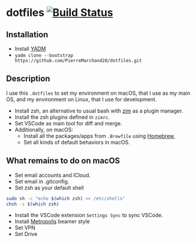 # dotfiles [![Build Status](https://travis-ci.com/PierreMarchand20/dotfiles.svg?branch=master)](https://travis-ci.com/PierreMarchand20/dotfiles)

## Installation

- Install [YADM](https://yadm.io)
- `yadm clone --bootstrap https://github.com/PierreMarchand20/dotfiles.git`

## Description

I use this `.dotfiles` to set my environment on macOS, that I use as my main OS, and my environment on Linux, that I use for development.

- Install zsh, an alternative to usual bash with [zim](https://github.com/zimfw/zimfw) as a plugin manager.
- Install the zsh plugins defined in `zimrc`.
- Set VSCode as main tool for diff and merge.
- Additionally, on macOS:
  - Install all the packages/apps from `.Brewfile` using [Homebrew](https://brew.sh),
  - Set all kinds of default behaviors in macOS.

## What remains to do on macOS

- Set email accounts and ICloud.
- Set email in .gitconfig.
- Set zsh as your default shell

```bash
sudo sh -c "echo $(which zsh) >> /etc/shells"
chsh -s $(which zsh)
```

- Install the VSCode extension `Settings Sync` to sync VSCode.
- Install [Metropolis](https://github.com/matze/mtheme) beamer style
- Set VPN
- Set Drive
